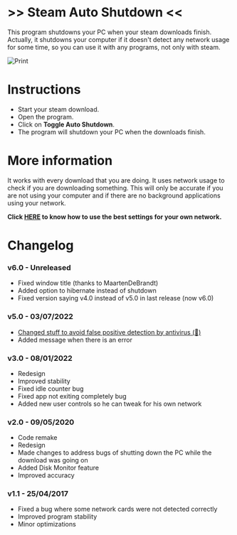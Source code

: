 # >> Steam Auto Shutdown <<
This program shutdowns your PC when your steam downloads finish. Actually, it shutdowns your computer if it doesn't detect any network usage for some time, so you can use it with any programs, not only with steam.

![Print](https://i.imgur.com/NN030Hm.png)

# Instructions
- Start your steam download.
- Open the program.
- Click on <b>Toggle Auto Shutdown</b>.
- The program will shutdown your PC when the downloads finish.

# More information
It works with every download that you are doing.
It uses network usage to check if you are downloading something. This will only be accurate if you are not using your computer and if there are no background applications using your network.

**Click [HERE](https://github.com/bruxo00/steam-auto-shutdown/wiki/Help) to know how to use the best settings for your own network.**

# Changelog

### v6.0 - Unreleased
- Fixed window title (thanks to MaartenDeBrandt)
- Added option to hibernate instead of shutdown
- Fixed version saying v4.0 instead of v5.0 in last release (now v6.0)

### v5.0 - 03/07/2022
- [Changed stuff to avoid false positive detection by antivirus (🤦)](https://github.com/bruxo00/steam-auto-shutdown/issues/11)
- Added message when there is an error

### v3.0 - 08/01/2022
- Redesign
- Improved stability
- Fixed idle counter bug
- Fixed app not exiting completely bug
- Added new user controls so he can tweak for his own network

### v2.0 - 09/05/2020
- Code remake
- Redesign
- Made changes to address bugs of shutting down the PC while the download was going on
- Added Disk Monitor feature
- Improved accuracy

### v1.1 - 25/04/2017
- Fixed a bug where some network cards were not detected correctly
- Improved program stability
- Minor optimizations
